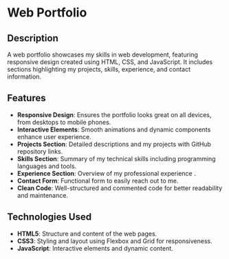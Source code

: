 # Web Portfolio

## Description
A web portfolio showcases my skills in web development, featuring responsive design created using HTML, CSS, and JavaScript. It includes sections highlighting my projects, skills, experience, and contact information.

## Features
- **Responsive Design**: Ensures the portfolio looks great on all devices, from desktops to mobile phones.
- **Interactive Elements**: Smooth animations and dynamic components enhance user experience.
- **Projects Section**: Detailed descriptions and  my projects with GitHub repository links.
- **Skills Section**: Summary of my technical skills including programming languages and tools.
- **Experience Section**: Overview of my professional experience .
- **Contact Form**: Functional form to easily reach out to me.
- **Clean Code**: Well-structured and commented code for better readability and maintenance.

## Technologies Used
- **HTML5**: Structure and content of the web pages.
- **CSS3**: Styling and layout using Flexbox and Grid for responsiveness.
- **JavaScript**: Interactive elements and dynamic content.
